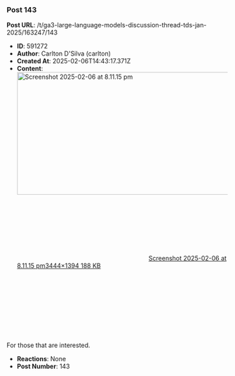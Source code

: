 ### Post 143
**Post URL**: /t/ga3-large-language-models-discussion-thread-tds-jan-2025/163247/143
- **ID**: 591272
- **Author**: Carlton D'Silva (carlton)
- **Created At**: 2025-02-06T14:43:17.371Z
- **Content**:  
  <div class="lightbox-wrapper"><a class="lightbox" href="https://europe1.discourse-cdn.com/flex013/uploads/iitm/original/3X/3/f/3f4c353464c6ec03b25111646124494a2c6a1dae.png" data-download-href="/uploads/short-url/91Xm1fbCPgevzTTdS4aHKLZF5ZI.png?dl=1" title="Screenshot 2025-02-06 at 8.11.15 pm" rel="noopener nofollow ugc"><img src="https://europe1.discourse-cdn.com/flex013/uploads/iitm/optimized/3X/3/f/3f4c353464c6ec03b25111646124494a2c6a1dae_2_690x279.png" alt="Screenshot 2025-02-06 at 8.11.15 pm" data-base62-sha1="91Xm1fbCPgevzTTdS4aHKLZF5ZI" width="690" height="279" srcset="https://europe1.discourse-cdn.com/flex013/uploads/iitm/optimized/3X/3/f/3f4c353464c6ec03b25111646124494a2c6a1dae_2_690x279.png, https://europe1.discourse-cdn.com/flex013/uploads/iitm/optimized/3X/3/f/3f4c353464c6ec03b25111646124494a2c6a1dae_2_1035x418.png 1.5x, https://europe1.discourse-cdn.com/flex013/uploads/iitm/optimized/3X/3/f/3f4c353464c6ec03b25111646124494a2c6a1dae_2_1380x558.png 2x" data-dominant-color="E6EDFB"><div class="meta"><svg class="fa d-icon d-icon-far-image svg-icon" aria-hidden="true"><use href="#far-image"></use></svg><span class="filename">Screenshot 2025-02-06 at 8.11.15 pm</span><span class="informations">3444×1394 188 KB</span><svg class="fa d-icon d-icon-discourse-expand svg-icon" aria-hidden="true"><use href="#discourse-expand"></use></svg></div></a></div>
For those that are interested.
- **Reactions**: None
- **Post Number**: 143


